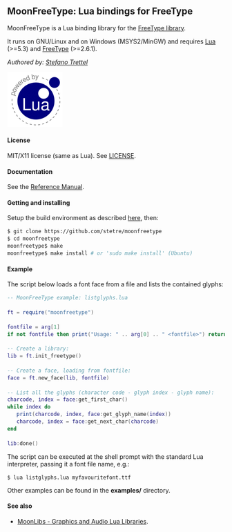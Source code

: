 ## MoonFreeType: Lua bindings for FreeType

MoonFreeType is a Lua binding library for the 
[FreeType library](https://www.freetype.org/).

It runs on GNU/Linux and on Windows (MSYS2/MinGW) and requires 
[Lua](http://www.lua.org/) (>=5.3) and 
[FreeType](https://www.freetype.org/download.html) (>=2.6.1).

_Authored by:_ _[Stefano Trettel](https://www.linkedin.com/in/stetre)_

[![Lua logo](./doc/powered-by-lua.gif)](http://www.lua.org/)

#### License

MIT/X11 license (same as Lua). See [LICENSE](./LICENSE).

#### Documentation

See the [Reference Manual](https://stetre.github.io/moonfreetype/doc/index.html).

#### Getting and installing

Setup the build environment as described [here](https://github.com/stetre/moonlibs), then:

```sh
$ git clone https://github.com/stetre/moonfreetype
$ cd moonfreetype
moonfreetype$ make
moonfreetype$ make install # or 'sudo make install' (Ubuntu)
```

#### Example

The script below loads a font face from a file and lists the contained glyphs:

```lua
-- MoonFreeType example: listglyphs.lua

ft = require("moonfreetype")

fontfile = arg[1]
if not fontfile then print("Usage: " .. arg[0] .. " <fontfile>") return end

-- Create a library:
lib = ft.init_freetype()

-- Create a face, loading from fontfile:
face = ft.new_face(lib, fontfile)

-- List all the glyphs (character code - glyph index - glyph name):
charcode, index = face:get_first_char()
while index do
   print(charcode, index, face:get_glyph_name(index))
   charcode, index = face:get_next_char(charcode)
end

lib:done()

```

The script can be executed at the shell prompt with the standard Lua interpreter,
passing it a font file name, e.g.:

```shell
$ lua listglyphs.lua myfavouritefont.ttf
```

Other examples can be found in the **examples/** directory.

#### See also

* [MoonLibs - Graphics and Audio Lua Libraries](https://github.com/stetre/moonlibs).

